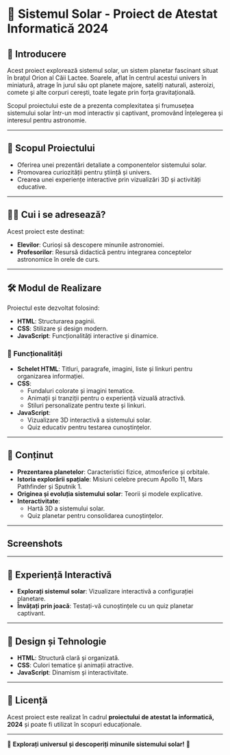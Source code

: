 # 🌌 Sistemul Solar - Proiect de Atestat Informatică 2024

## 📖 Introducere
Acest proiect explorează sistemul solar, un sistem planetar fascinant situat în brațul Orion al Căii Lactee. Soarele, aflat în centrul acestui univers în miniatură, atrage în jurul său opt planete majore, sateliți naturali, asteroizi, comete și alte corpuri cerești, toate legate prin forța gravitațională.

Scopul proiectului este de a prezenta complexitatea și frumusețea sistemului solar într-un mod interactiv și captivant, promovând înțelegerea și interesul pentru astronomie.

---

## 🎯 Scopul Proiectului
- Oferirea unei prezentări detaliate a componentelor sistemului solar.
- Promovarea curiozității pentru știință și univers.
- Crearea unei experiențe interactive prin vizualizări 3D și activități educative.

---

## 👨‍🏫 Cui i se adresează?
Acest proiect este destinat:
- **Elevilor**: Curioși să descopere minunile astronomiei.
- **Profesorilor**: Resursă didactică pentru integrarea conceptelor astronomice în orele de curs.

---

## 🛠 Modul de Realizare
Proiectul este dezvoltat folosind:
- **HTML**: Structurarea paginii.
- **CSS**: Stilizare și design modern.
- **JavaScript**: Funcționalități interactive și dinamice.

### 📑 Funcționalități
- **Schelet HTML**: Titluri, paragrafe, imagini, liste și linkuri pentru organizarea informației.
- **CSS**:
  - Fundaluri colorate și imagini tematice.
  - Animații și tranziții pentru o experiență vizuală atractivă.
  - Stiluri personalizate pentru texte și linkuri.
- **JavaScript**:
  - Vizualizare 3D interactivă a sistemului solar.
  - Quiz educativ pentru testarea cunoștințelor.

---

## 🌟 Conținut
- **Prezentarea planetelor**: Caracteristici fizice, atmosferice și orbitale.
- **Istoria explorării spațiale**: Misiuni celebre precum Apollo 11, Mars Pathfinder și Sputnik 1.
- **Originea și evoluția sistemului solar**: Teorii și modele explicative.
- **Interactivitate**:
  - Hartă 3D a sistemului solar.
  - Quiz planetar pentru consolidarea cunoștințelor.

---
##  Screenshots


---
## 🚀 Experiență Interactivă
- **Explorați sistemul solar**: Vizualizare interactivă a configurației planetare.
- **Învățați prin joacă**: Testați-vă cunoștințele cu un quiz planetar captivant.

---

## 🎨 Design și Tehnologie
- **HTML**: Structură clară și organizată.
- **CSS**: Culori tematice și animații atractive.
- **JavaScript**: Dinamism și interactivitate.

---

## 📜 Licență
Acest proiect este realizat în cadrul **proiectului de atestat la informatică, 2024** și poate fi utilizat în scopuri educaționale.

---

🌟 **Explorați universul și descoperiți minunile sistemului solar!** 🚀
